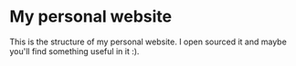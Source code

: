 # My personal website

This is the structure of my personal website. I open sourced it and maybe you'll find something useful in it :).
